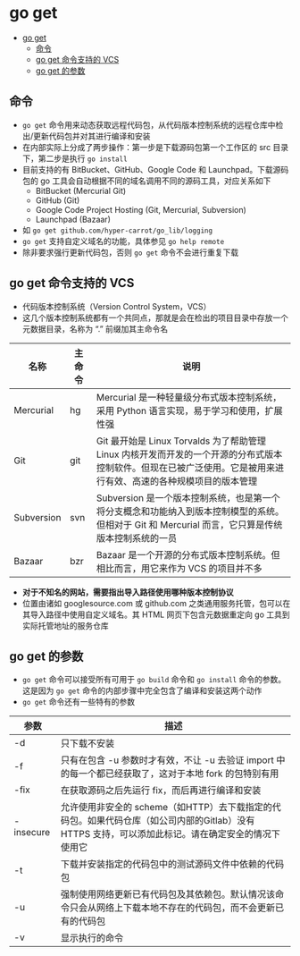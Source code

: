 # go get

- [go get](#go-get)
  - [命令](#%e5%91%bd%e4%bb%a4)
  - [go get 命令支持的 VCS](#go-get-%e5%91%bd%e4%bb%a4%e6%94%af%e6%8c%81%e7%9a%84-vcs)
  - [go get 的参数](#go-get-%e7%9a%84%e5%8f%82%e6%95%b0)

## 命令

- `go get` 命令用来动态获取远程代码包，从代码版本控制系统的远程仓库中检出/更新代码包并对其进行编译和安装
- 在内部实际上分成了两步操作：第一步是下载源码包第一个工作区的 src 目录下，第二步是执行 `go install`
- 目前支持的有 BitBucket、GitHub、Google Code 和 Launchpad。下载源码包的 go 工具会自动根据不同的域名调用不同的源码工具，对应关系如下
  - BitBucket (Mercurial Git)
  - GitHub (Git)
  - Google Code Project Hosting (Git, Mercurial, Subversion)
  - Launchpad (Bazaar)
- 如 `go get github.com/hyper-carrot/go_lib/logging`
- `go get` 支持自定义域名的功能，具体参见 `go help remote`
- 除非要求强行更新代码包，否则 `go get` 命令不会进行重复下载

## go get 命令支持的 VCS

- 代码版本控制系统（Version Control System，VCS）
- 这几个版本控制系统都有一个共同点，那就是会在检出的项目目录中存放一个元数据目录，名称为 “.” 前缀加其主命令名

| 名称 | 主命令 | 说明 |
| --- | --- | --- |
| Mercurial | hg | Mercurial 是一种轻量级分布式版本控制系统，采用 Python 语言实现，易于学习和使用，扩展性强 |
| Git | git | Git 最开始是 Linux Torvalds 为了帮助管理 Linux 内核开发而开发的一个开源的分布式版本控制软件。但现在已被广泛使用。它是被用来进行有效、高速的各种规模项目的版本管理 |
| Subversion | svn | Subversion 是一个版本控制系统，也是第一个将分支概念和功能纳入到版本控制模型的系统。但相对于 Git 和 Mercurial 而言，它只算是传统版本控制系统的一员 |
| Bazaar | bzr | Bazaar 是一个开源的分布式版本控制系统。但相比而言，用它来作为 VCS 的项目并不多 |

- **对于不知名的网站，需要指出导入路径使用哪种版本控制协议**
- 位置由诸如 googlesource.com 或 github.com 之类通用服务托管，包可以在其导入路径中使用自定义域名。其 HTML 网页下包含元数据重定向 go 工具到实际托管地址的服务仓库

## go get 的参数

- `go get` 命令可以接受所有可用于 `go build` 命令和 `go install` 命令的参数。这是因为 `go get` 命令的内部步骤中完全包含了编译和安装这两个动作
- `go get` 命令还有一些特有的参数

| 参数 | 描述 |
| --- | --- |
| -d | 只下载不安装 |
| -f | 只有在包含 -u 参数时才有效，不让 -u 去验证 import 中的每一个都已经获取了，这对于本地 fork 的包特别有用 |
| -fix | 在获取源码之后先运行 fix，而后再进行编译和安装 |
| -insecure | 允许使用非安全的 scheme（如HTTP）去下载指定的代码包。如果代码仓库（如公司内部的Gitlab）没有 HTTPS 支持，可以添加此标记。请在确定安全的情况下使用它 |
| -t | 下载并安装指定的代码包中的测试源码文件中依赖的代码包 |
| -u | 强制使用网络更新已有代码包及其依赖包。默认情况该命令只会从网络上下载本地不存在的代码包，而不会更新已有的代码包 |
| -v | 显示执行的命令 |
